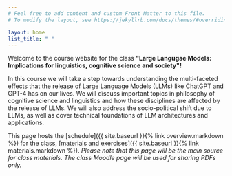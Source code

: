 ```yaml
---
# Feel free to add content and custom Front Matter to this file.
# To modify the layout, see https://jekyllrb.com/docs/themes/#overriding-theme-defaults

layout: home
list_title: " "
---
```

Welcome to the course website for the class **"Large Langugae Models: Implications for linguistics, cognitive science and society"!**

In this course we will take a step towards understanding the multi-faceted effects that the release of Large Language Models (LLMs) like ChatGPT and GPT-4 has on our lives. We will discuss important topics in philosophy of cognitive science and linguistics and how these disciplines are affected by the release of LLMs. We will also address the socio-political shift due to LLMs, as well as cover technical foundations of LLM architectures and applications. 

This page hosts the [schedule]({{ site.baseurl }}{% link overview.markdown %}) for the class, [materials and exercises]({{ site.baseurl }}{% link materials.markdown %}). *Please note that this page will be the main source for class materials. The class Moodle page will be used for sharing PDFs only.*